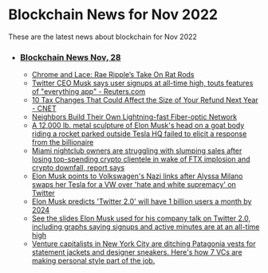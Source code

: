 # Blockchain News for Nov 2022
These are the latest news about blockchain for Nov 2022
- ### [Blockchain News Nov, 28](./28)
    - [Chrome and Lace: Rae Ripple’s Take On Rat Rods](https://makezine.com/article/drones-vehicles/cars/chrome-and-lace-rae-ripples-take-on-rat-rods/) 
    - [Twitter CEO Musk says user signups at all-time high, touts features of "everything app" - Reuters.com](https://www.reuters.com/technology/twitter-ceo-musk-says-user-signups-all-time-high-touts-features-everything-app-2022-11-27/) 
    - [10 Tax Changes That Could Affect the Size of Your Refund Next Year - CNET](https://www.cnet.com/personal-finance/taxes/10-tax-changes-that-could-impact-the-size-of-your-refund-next-year/) 
    - [Neighbors Build Their Own Lightning-fast Fiber-optic Network](https://tech.slashdot.org/story/22/11/27/0313205/neighbors-build-their-own-lightning-fast-fiber-optic-network) 
    - [A 12,000 lb. metal sculpture of Elon Musk's head on a goat body riding a rocket parked outside Tesla HQ failed to elicit a response from the billionaire](https://www.businessinsider.com/elon-musk-head-on-goat-body-riding-a-rocket-sculpture-2022-11) 
    - [Miami nightclub owners are struggling with slumping sales after losing top-spending crypto clientele in wake of FTX implosion and crypto downfall, report says](https://www.businessinsider.com/miami-club-owners-lose-top-spenders-ftx-crypto-downfall-report-2022-11) 
    - [Elon Musk points to Volkswagen's Nazi links after Alyssa Milano swaps her Tesla for a VW over 'hate and white supremacy' on Twitter](https://www.businessinsider.com/elon-musk-volkswagen-nazi-origins-alyssa-milano-trades-tesla-2022-11) 
    - [Elon Musk predicts 'Twitter 2.0' will have 1 billion users a month by 2024](https://www.businessinsider.com/elon-musk-predicts-twitter-have-billion-users-month-by-2024-2022-11) 
    - [See the slides Elon Musk used for his company talk on Twitter 2.0, including graphs saying signups and active minutes are at an all-time high](https://www.businessinsider.com/elon-musk-twitter-2-slides-signups-active-minutes-record-high-2022-11) 
    - [Venture capitalists in New York City are ditching Patagonia vests for statement jackets and designer sneakers. Here's how 7 VCs are making personal style part of the job.](https://www.businessinsider.com/7-new-york-vcs-who-take-fashion-style-seriously-2022-11) 
